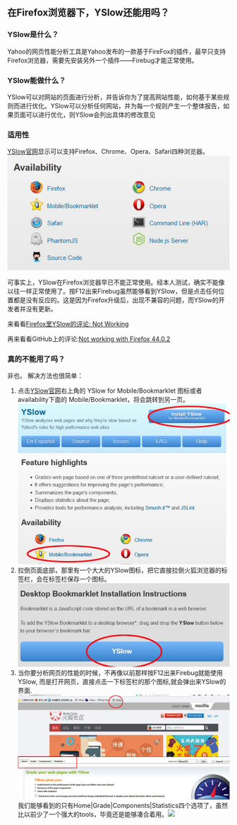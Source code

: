 ## 在Firefox浏览器下，YSlow还能用吗？

### YSlow是什么？
Yahoo的网页性能分析工具是Yahoo发布的一款基于FireFox的插件，最早只支持Firefox浏览器，需要先安装另外一个插件——Firebug才能正常使用。

### YSlow能做什么？
YSlow可以对网站的页面进行分析，并告诉你为了提高网站性能，如何基于某些规则而进行优化。YSlow可以分析任何网站，并为每一个规则产生一个整体报告，如果页面可以进行优化，则YSlow会列出具体的修改意见

### 适用性
[YSlow官网](http://yslow.org/)显示可以支持Firefox、Chrome、Opera、Safari四种浏览器。
![](../images/yslow_01.jpg)

可事实上，YSlow在Firefox浏览器早已不能正常使用。经本人测试，确实不能像以往一样正常使用了。按F12出来Firebug虽然能够看到YSlow，但是点击任何位置都是没有反应的。这是因为Firefox升级后，出现不兼容的问题，而YSlow的开发者并没有更新。

来看看[Firefox里YSlow的评论: Not Working](https://addons.mozilla.org/en-US/firefox/addon/yslow/)

再来看看GitHub上的评论:[Not working with Firefox 44.0.2 ](https://github.com/marcelduran/yslow/issues)

### 真的不能用了吗？
非也。
解决方法也很简单：

1.  点击[YSlow官网](http://yslow.org/)右上角的 YSlow for Mobile/Bookmarklet 图标或者availability下面的 Mobile/Bookmarklet，将会跳转到另一页。![YSlow for Mobile/Bookmarklet](../images/yslow02.jpg)
2.  拉倒页面底部，那里有一个大大的YSlow图标，把它直接拉倒火狐浏览器的标签栏，会在标签栏保存一个图标。![](../images/yslow03.jpg)
3.  当你要分析网页的性能的时候，不再像以前那样按F12出来Firebug就能使用YSlow, 而是打开网页，直接点击一下标签栏的那个图标,就会弹出来YSlow的界面.![](../images/yslow04.jpg)
我们能够看到的只有Home|Grade|Components|Statistics四个选项了，虽然比以前少了一个强大的tools，毕竟还是能够凑合着用。![](../images/yslow06.jpg)
